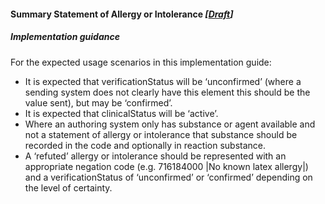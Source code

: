 #### Summary Statement of Allergy or Intolerance *[[Draft](http://hl7.org/fhir/stu3/versions.html#maturity)]*

##### **Implementation guidance**
For the expected usage scenarios in this implementation guide:

* It is expected that verificationStatus will be ‘unconfirmed’ (where a sending system does not clearly have this element this should be the value sent), but may be ‘confirmed’.
* It is expected that clinicalStatus will be ‘active’.
* Where an authoring system only has substance or agent available and not a statement of allergy or intolerance that substance should be recorded in the code and optionally in reaction substance.
* A ‘refuted’ allergy or intolerance should be represented with an appropriate negation code (e.g. 716184000 |No known latex allergy|) and a verificationStatus of ‘unconfirmed’ or ‘confirmed’ depending on the level of certainty.